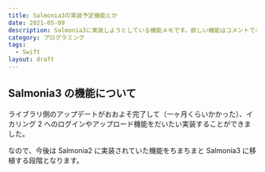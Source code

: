 ```yaml
---
title: Salmonia3の実装予定機能とか
date: 2021-05-09
description: Salmonia3に実装しようとしている機能メモです。欲しい機能はコメントでお願いします。
category: プログラミング
tags:
  - Swift
layout: draft
---
```


## Salmonia3 の機能について

ライブラリ側のアップデートがおおよそ完了して（一ヶ月くらいかかった）、イカリング 2 へのログインやアップロード機能をだいたい実装することができました。

なので、今後は Salmonia2 に実装されていた機能をちまちまと Salmonia3 に移植する段階となります。
